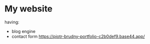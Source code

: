 # My website
having:
* blog engine
* contact form
  https://piotr-brudny-portfolio-c2b0def9.base44.app/
